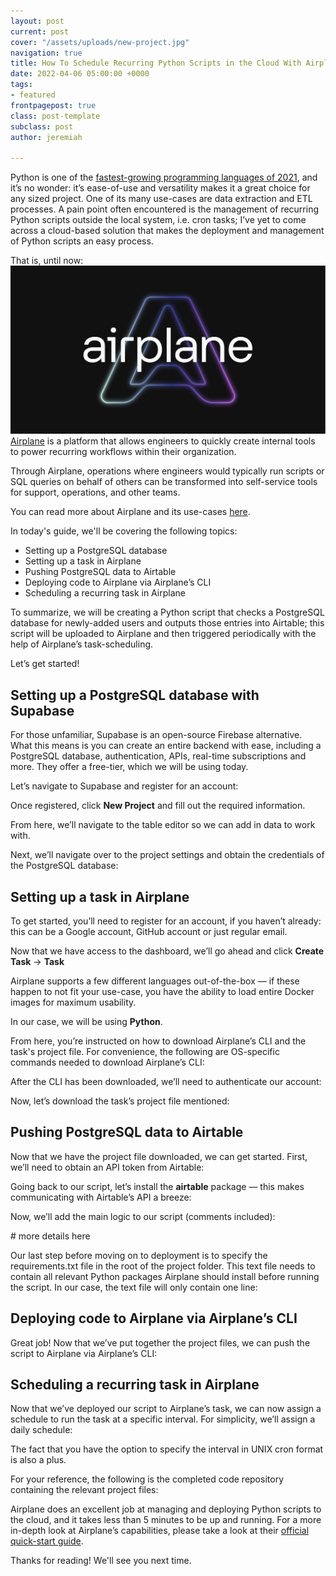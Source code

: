 ```yaml
---
layout: post
current: post
cover: "/assets/uploads/new-project.jpg"
navigation: true
title: How To Schedule Recurring Python Scripts in the Cloud With Airplane’s Task-Scheduling
date: 2022-04-06 05:00:00 +0000
tags:
- featured
frontpagepost: true
class: post-template
subclass: post
author: jeremiah

---
```

Python is one of the [fastest-growing programming languages of 2021](https://www.jetbrains.com/lp/devecosystem-2021/), and it’s no wonder: it’s ease-of-use and versatility makes it a great choice for any sized project. One of its many use-cases are data extraction and ETL processes. A pain point often encountered is the management of recurring Python scripts outside the local system, i.e. cron tasks; I’ve yet to come across a cloud-based solution that makes the deployment and management of Python scripts an easy process.

That is, until now:  
![](/assets/uploads/airplane-cover.png)  
[Airplane](https://www.airplane.dev) is a platform that allows engineers to quickly create internal tools to power recurring workflows within their organization.

Through Airplane, operations where engineers would typically run scripts or SQL queries on behalf of others can be transformed into self-service tools for support, operations, and other teams.

You can read more about Airplane and its use-cases [here]().

In today's guide, we'll be covering the following topics:

* Setting up a PostgreSQL database
* Setting up a task in Airplane
* Pushing PostgreSQL data to Airtable
* Deploying code to Airplane via Airplane’s CLI
* Scheduling a recurring task in Airplane

To summarize, we will be creating a Python script that checks a PostgreSQL database for newly-added users and outputs those entries into Airtable; this script will be uploaded to Airplane and then triggered periodically with the help of Airplane’s task-scheduling.

Let’s get started!

## Setting up a PostgreSQL database with Supabase

For those unfamiliar, Supabase is an open-source Firebase alternative. What this means is you can create an entire backend with ease, including a PostgreSQL database, authentication, APIs, real-time subscriptions and more. They offer a free-tier, which we will be using today.

Let’s navigate to Supabase and register for an account:

Once registered, click **New Project** and fill out the required information.

From here, we’ll navigate to the table editor so we can add in data to work with.

Next, we’ll navigate over to the project settings and obtain the credentials of the PostgreSQL database:

## Setting up a task in Airplane

To get started, you’ll need to register for an account, if you haven’t already: this can be a Google account, GitHub account or just regular email.

Now that we have access to the dashboard, we’ll go ahead and click **Create Task** → **Task**

Airplane supports a few different languages out-of-the-box — if these happen to not fit your use-case, you have the ability to load entire Docker images for maximum usability.

In our case, we will be using **Python**.

From here, you’re instructed on how to download Airplane’s CLI and the task's project file. For convenience, the following are OS-specific commands needed to download Airplane’s CLI:

After the CLI has been downloaded, we’ll need to authenticate our account:

Now, let’s download the task’s project file mentioned:

## Pushing PostgreSQL data to Airtable

Now that we have the project file downloaded, we can get started. First, we’ll need to obtain an API token from Airtable:

Going back to our script, let’s install the **airtable** package — this makes communicating with Airtable’s API a breeze:

Now, we’ll add the main logic to our script (comments included):

\# more details here

Our last step before moving on to deployment is to specify the requirements.txt file in the root of the project folder. This text file needs to contain all relevant Python packages Airplane should install before running the script. In our case, the text file will only contain one line:

## Deploying code to Airplane via Airplane’s CLI

Great job! Now that we’ve put together the project files, we can push the script to Airplane via Airplane’s CLI:

## Scheduling a recurring task in Airplane

Now that we’ve deployed our script to Airplane’s task, we can now assign a schedule to run the task at a specific interval. For simplicity, we’ll assign a daily schedule:

The fact that you have the option to specify the interval in UNIX cron format is also a plus.

For your reference, the following is the completed code repository containing the relevant project files:

Airplane does an excellent job at managing and deploying Python scripts to the cloud, and it takes less than 5 minutes to be up and running. For a more in-depth look at Airplane’s capabilities, please take a look at their [official quick-start guide](https://docs.airplane.dev/getting-started/quickstart-guide).

Thanks for reading! We'll see you next time.
